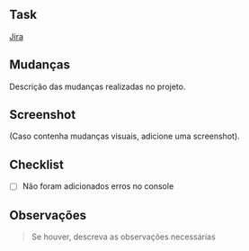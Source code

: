 ## Task
[Jira][jira-link]

## Mudanças
Descrição das mudanças realizadas no projeto.

## Screenshot
(Caso contenha mudanças visuais, adicione uma screenshot).

## Checklist
- [ ] Não foram adicionados erros no console

## Observações
> Se houver, descreva as observações necessárias

[jira-link]: https://justto.atlassian.net/browse/SAAS-1234
